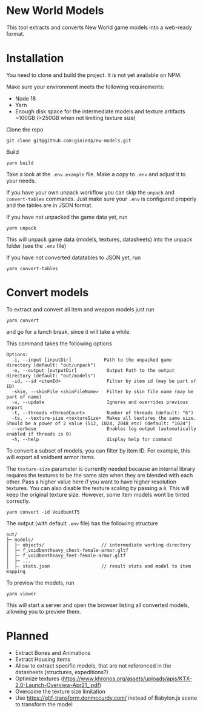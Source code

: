 # New World Models

This tool extracts and converts New World game models into a web-ready format.

# Installation

You need to clone and build the project. It is not yet available on NPM.

Make sure your environment meets the following requirements:

- Node 18
- Yarn
- Enough disk space for the intermediate models and texture artifacts ~100GB (>250GB when not limiting texture size)

Clone the repo

```
git clone git@github.com:giniedp/nw-models.git
```

Build

```
yarn build
```

Take a look at the `.env.example` file. Make a copy to `.env` and adjust it to your needs.

If you have your own unpack workflow you can skip the `unpack` and `convert-tables` commands. Just make sure your `.env` is configured properly and the tables are in JSON format.

If you have not unpacked the game data yet, run

```
yarn unpack
```

This will unpack game data (models, textures, datasheets) into the unpack folder (see the `.env` file) 

If you have not converted datatables to JSON yet, run
```
yarn convert-tables
```



# Convert models

To extract and convert all item and weapon models just run

```
yarn convert
```

and go for a lunch break, since it will take a while.

This command takes the following options

```
Options:
  -i, --input [inputDir]            Path to the unpacked game directory (default: "out/unpack")
  -o, --output [outputDir]           Output Path to the output directory (default: "out/models")
  -id, --id <itemId>                 Filter by item id (may be part of ID)
  -skin, --skinFile <skinFileName>   Filter by skin file name (may be part of name)
  -u, --update                       Ignores and overrides previous export
  -t, --threads <threadCount>        Number of threads (default: "6")
  -ts, --texture-size <textureSize>  Makes all textures the same size. Should be a power of 2 value (512, 1024, 2048 etc) (default: "1024")
  --verbose                          Enables log output (automatically enabled if threads is 0)
  -h, --help                         display help for command
```

To convert a subset of models, you can filter by item ID. For example, this will export all voidbent armor items.

The `texture-size` parameter is currently needed because an internal library requires the textures to be the same size when they are blended with each other.
Pass a higher value here if you want to have higher resolution textures. You can also disable the texture
scaling by passing a `0`. This will keep the original texture size. However, some item models wont be tinted correctly.

```
yarn convert -id VoidbentT5
```

The output (with default `.env` file) has the following structure

```
out/
├─ models/
│  ├─ objects/                     // intermediate working directory
│  ├─ f_voidbentheavy_chest-female-armor.gltf
│  ├─ f_voidbentheavy_feet-female-armor.gltf
│  ├─ ...
│  ├─ stats.json                   // result stats and model to item mapping
```

To preview the models, run

```
yarn viewer
```

This will start a server and open the browser listing all converted models, allowing you to preview them.

# Planned

- Extract Bones and Animations
- Extract Housing items
- Allow to extract specific models, that are not referenced in the datasheets (structures, expeditions?)
- Optimize textures (https://www.khronos.org/assets/uploads/apis/KTX-2.0-Launch-Overview-Apr21_.pdf)
- Overcome the texture size limitation
- Use https://gltf-transform.donmccurdy.com/ instead of Babylon.js scene to transform the model
